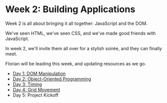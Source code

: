 # Week 2: Building Applications

Week 2 is all about bringing it all together: JavaScript and the DOM.

We've seen HTML, we've seen CSS, and we've made good friends with JavaScript.

In week 2, we'll invite them all over for a stylish soirée, and they can finally meet.

Florian will be leading this week, and updating resources as we go.

- [Day 1: DOM Manipulation](./d1)
- [Day 2: Object-Oriented Programming](./d2)
- [Day 3: Timing](./d3)
- [Day 4: Grid Movement](./d4)
- Day 5: Project Kickoff
